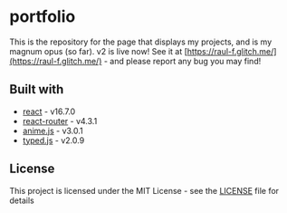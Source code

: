 # portfolio

This is the repository for the page that displays my projects, and is my magnum opus (so far). v2 is live now! See it at [https://raul-f.glitch.me/](https://raul-f.glitch.me/) - and please report any bug you may find!

## Built with

- [react](https://reactjs.org/) - v16.7.0
- [react-router](https://reacttraining.com/react-router/) - v4.3.1
- [anime.js](https://animejs.com/) - v3.0.1
- [typed.js](https://github.com/mattboldt/typed.js/) - v2.0.9

## License

This project is licensed under the MIT License - see the [LICENSE](https://github.com/raul-f/portfolio/blob/master/LICENSE) file for details
